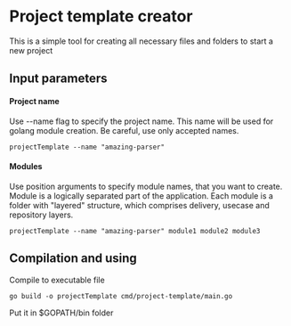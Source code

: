 # Project template creator

This is a simple tool for creating all necessary files and folders to start a new project

## Input parameters

#### Project name 

Use --name flag to specify the project name. This name will be used for golang module creation.
Be careful, use only accepted names.

`projectTemplate --name "amazing-parser" `


#### Modules

Use position arguments to specify module names, that you want to create.
Module is a logically separated part of the application. Each module is a folder with "layered" structure, which comprises delivery, usecase and repository layers.

`projectTemplate --name "amazing-parser" module1 module2 module3`


## Compilation and using

Compile to executable file

`go build -o projectTemplate cmd/project-template/main.go`

Put it in $GOPATH/bin folder
